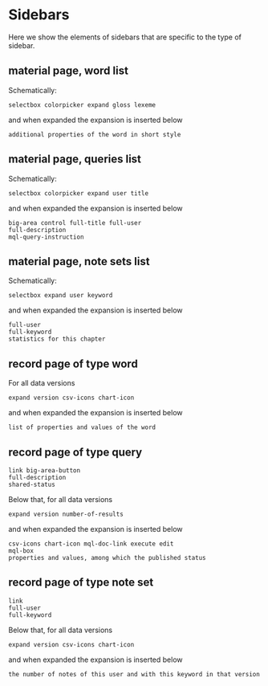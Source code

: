 # Sidebars

Here we show the elements of sidebars that are specific to the type of
sidebar.

## **material** page, **word** list

Schematically:

```
selectbox colorpicker expand gloss lexeme
```

and when expanded the expansion is inserted below

```
additional properties of the word in short style
```

## **material** page, **queries** list

Schematically:

```
selectbox colorpicker expand user title
```

and when expanded the expansion is inserted below

```
big-area control full-title full-user
full-description
mql-query-instruction
```

## **material** page, **note sets** list

Schematically:

```
selectbox expand user keyword
```

and when expanded the expansion is inserted below

```
full-user
full-keyword
statistics for this chapter
```

## **record** page of type **word**

For all data versions

```
expand version csv-icons chart-icon
```

and when expanded the expansion is inserted below

```
list of properties and values of the word
```

## **record** page of type **query**

```
link big-area-button
full-description
shared-status
````

Below that, for all data versions

```
expand version number-of-results
```

and when expanded the expansion is inserted below

```
csv-icons chart-icon mql-doc-link execute edit
mql-box
properties and values, among which the published status
```

## **record** page of type **note set**

```
link
full-user
full-keyword
````

Below that, for all data versions

```
expand version csv-icons chart-icon
```

and when expanded the expansion is inserted below

```
the number of notes of this user and with this keyword in that version
```
